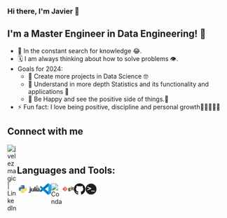 ### Hi there, I'm Javier 👋

## I'm a Master Engineer in Data Engineering! 🎩

- 🦉 In the constant search for knowledge 😂.
- 🗓 I am always thinking about how to solve problems 👁.
- Goals for 2024:
    - 🦊 Create more projects in Data Science 🤓
    - 🤭 Understand in more depth Statistics and its functionality and applications 🧐
    - 🤗 Be Happy and see the positive side of things.🤗
- ⚡️ Fun fact: I love being positive, discipline and personal growth🤗🌲🧡💛✨
  
## Connect with me

[<img align="left" alt="jvelezmagic | LinkedIn" width="22px" src="https://cdn.jsdelivr.net/npm/simple-icons@v3/icons/linkedin.svg" />][linkedin]
<br>

## Languages and Tools:

<!-- <img align="left" alt="R" width="26px" src="https://raw.githubusercontent.com/github/explore/80688e429a7d4ef2fca1e82350fe8e3517d3494d/topics/r/r.png" /> -->
<img align="left" alt="Python" width="26px" src="https://raw.githubusercontent.com/github/explore/80688e429a7d4ef2fca1e82350fe8e3517d3494d/topics/python/python.png" />
<img align="left" alt="Julia" width="26px" src="https://raw.githubusercontent.com/github/explore/80688e429a7d4ef2fca1e82350fe8e3517d3494d/topics/julia/julia.png" />
<img align="left" alt="Visual Studio Code" width="26px" src="https://raw.githubusercontent.com/github/explore/80688e429a7d4ef2fca1e82350fe8e3517d3494d/topics/visual-studio-code/visual-studio-code.png" />
<!-- <img align="left" alt="Rstudio" width="26px" src="https://avatars0.githubusercontent.com/u/513560?s=200&v=4" /> -->
<img align="left" alt="Conda" width="26px" src="https://avatars2.githubusercontent.com/u/6392739?s=200&v=4" />
<img align="left" alt="Git" width="26px" src="https://raw.githubusercontent.com/github/explore/80688e429a7d4ef2fca1e82350fe8e3517d3494d/topics/git/git.png" />
<img align="left" alt="Github" width="26px" src="https://raw.githubusercontent.com/github/explore/78df643247d429f6cc873026c0622819ad797942/topics/github/github.png" />
<img align="left" alt="Terminal" width="26px" src="https://raw.githubusercontent.com/github/explore/78df643247d429f6cc873026c0622819ad797942/topics/terminal/terminal.png" />

<br>
  
<!-- Abbreviationss -->
[linkedin]: https://www.linkedin.com/in/francisco-javier-garcia-moreno-78b184166/
